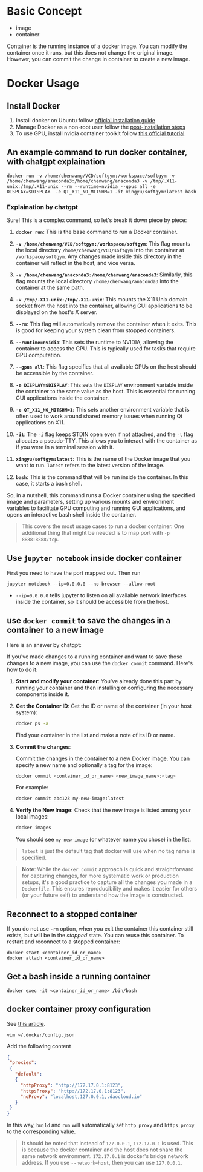 # Basic Concept 
- image
- container

Container is the running instance of a docker image. You can modify the container once it runs, but this does not change the original image. However, you can commit the change in container to create a new image. 

# Docker Usage

## Install Docker
1. Install docker on Ubuntu follow [official installation guide](https://docs.docker.com/engine/install/ubuntu/)
2. Manage Docker as a non-root user follow the [post-installation steps](https://docs.docker.com/engine/install/linux-postinstall/)
3. To use GPU, install nvidia container toolkit follow [this official tutorial](https://docs.nvidia.com/datacenter/cloud-native/container-toolkit/install-guide.html#docker)


## An example command to run docker container, with chatgpt explaination
```
docker run -v /home/chenwang/VCD/softgym:/workspace/softgym -v /home/chenwang/anaconda3:/home/chenwang/anaconda3 -v /tmp/.X11-unix:/tmp/.X11-unix --rm --runtime=nvidia --gpus all -e DISPLAY=$DISPLAY  -e QT_X11_NO_MITSHM=1 -it xingyu/softgym:latest bash
```

### Explaination by chatgpt
Sure! This is a complex command, so let's break it down piece by piece:

1. **`docker run`**: This is the base command to run a Docker container.

2. **`-v /home/chenwang/VCD/softgym:/workspace/softgym`**: This flag mounts the local directory `/home/chenwang/VCD/softgym` into the container at `/workspace/softgym`. Any changes made inside this directory in the container will reflect in the host, and vice versa.

3. **`-v /home/chenwang/anaconda3:/home/chenwang/anaconda3`**: Similarly, this flag mounts the local directory `/home/chenwang/anaconda3` into the container at the same path.

4. **`-v /tmp/.X11-unix:/tmp/.X11-unix`**: This mounts the X11 Unix domain socket from the host into the container, allowing GUI applications to be displayed on the host's X server.

5. **`--rm`**: This flag will automatically remove the container when it exits. This is good for keeping your system clean from stopped containers.

6. **`--runtime=nvidia`**: This sets the runtime to NVIDIA, allowing the container to access the GPU. This is typically used for tasks that require GPU computation.

7. **`--gpus all`**: This flag specifies that all available GPUs on the host should be accessible by the container.

8. **`-e DISPLAY=$DISPLAY`**: This sets the `DISPLAY` environment variable inside the container to the same value as the host. This is essential for running GUI applications inside the container.

9. **`-e QT_X11_NO_MITSHM=1`**: This sets another environment variable that is often used to work around shared memory issues when running Qt applications on X11.

10. **`-it`**: The `-i` flag keeps STDIN open even if not attached, and the `-t` flag allocates a pseudo-TTY. This allows you to interact with the container as if you were in a terminal session with it.

11. **`xingyu/softgym:latest`**: This is the name of the Docker image that you want to run. `latest` refers to the latest version of the image.

12. **`bash`**: This is the command that will be run inside the container. In this case, it starts a bash shell.

So, in a nutshell, this command runs a Docker container using the specified image and parameters, setting up various mounts and environment variables to facilitate GPU computing and running GUI applications, and opens an interactive bash shell inside the container.

> This covers the most usage cases to run a docker container. One additional thing that might be needed is to map port with `-p 8888:8888/tcp`.

## Use `jupyter notebook` inside docker container
First you need to have the port mapped out. Then run
```
jupyter notebook --ip=0.0.0.0 --no-browser --allow-root
```
- `--ip=0.0.0.0` tells jupyter to listen on all available network interfaces inside the container, so it should be accessible from the host.


## use `docker commit` to save the changes in a container to a new image
Here is an answer by chatgpt:

If you've made changes to a running container and want to save those changes to a new image, you can use the `docker commit` command. Here's how to do it:

1. **Start and modify your container**: You've already done this part by running your container and then installing or configuring the necessary components inside it.

2. **Get the Container ID**: Get the ID or name of the container (in your host system):

   ```bash
   docker ps -a
   ```

   Find your container in the list and make a note of its ID or name.

3. **Commit the changes**:
   
   Commit the changes in the container to a new Docker image. You can specify a new name and optionally a tag for the image:

   ```bash
   docker commit <container_id_or_name> <new_image_name>:<tag>
   ```

   For example:

   ```bash
   docker commit abc123 my-new-image:latest
   ```

4. **Verify the New Image**: Check that the new image is listed among your local images:

   ```bash
   docker images
   ```

   You should see `my-new-image` (or whatever name you chose) in the list.

> `latest` is just the default tag that docker will use when no tag name is specified.

> **Note**: While the `docker commit` approach is quick and straightforward for capturing changes, for more systematic work or production setups, it's a good practice to capture all the changes you made in a `Dockerfile`. This ensures reproducibility and makes it easier for others (or your future self) to understand how the image is constructed.

## Reconnect to a stopped container
If you do not use `-rm` option, when you exit the container this container still exists, but will be in the *stopped* state. You can reuse this container. To restart and reconnect to a stopped container:
```
docker start <container_id_or_name>
docker attach <container_id_or_name>
```

## Get a bash inside a running container
```
docker exec -it <container_id_or_name> /bin/bash
```

## docker container proxy configuration
See [this article](https://neucrack.com/p/286).
```
vim ~/.docker/config.json
```
Add the following content
```json
{
 "proxies":
 {
   "default":
   {
     "httpProxy": "http://172.17.0.1:8123",
     "httpsProxy": "http://172.17.0.1:8123",
     "noProxy": "localhost,127.0.0.1,.daocloud.io"
   }
 }
}
```
In this way, `build` and `run` will automatically set `http_proxy` and `https_proxy` to the corresponding value. 
> It should be noted that instead of `127.0.0.1`, `172.17.0.1` is used. This is because the docker container and the host does not share the same network environment. `172.17.0.1` is docker's bridge network address. If you use `--network=host`, then you can use `127.0.0.1`. 
